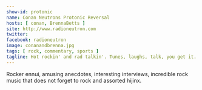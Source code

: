 ```yaml
---
show-id: protonic
name: Conan Neutrons Protonic Reversal
hosts: [ conan, BrennaBetts ]
site: http://www.radioneutron.com
twitter:
facebook: radioneutron
image: conanandbrenna.jpg
tags: [ rock, commentary, sports ]
tagline: Hot rockin' and rad talkin'. Tunes, laughs, talk, you get it...
---
```


Rocker ennui, amusing anecdotes, interesting interviews, incredible rock music that does not forget to rock and assorted hijinx.
